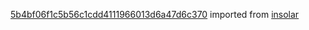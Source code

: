 [5b4bf06f1c5b56c1cdd4111966013d6a47d6c370](https://github.com/insolar/insolar/commit/5b4bf06f1c5b56c1cdd4111966013d6a47d6c370) imported from [insolar](https://github.com/insolar/insolar)
